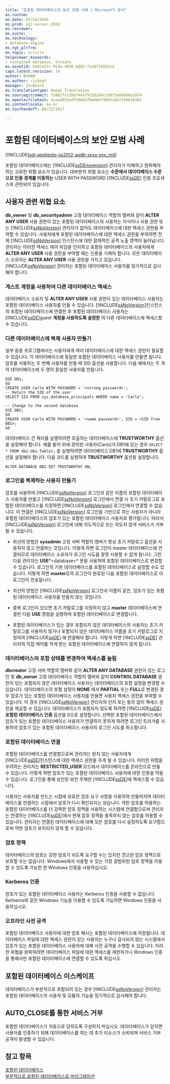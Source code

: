 ```yaml
---
title: "포함된 데이터베이스의 보안 모범 사례 | Microsoft 문서"
ms.custom: 
ms.date: 03/14/2016
ms.prod: sql-server-2016
ms.reviewer: 
ms.suite: 
ms.technology:
- database-engine
ms.tgt_pltfrm: 
ms.topic: article
helpviewer_keywords:
- contained database, threats
ms.assetid: 026ca5fc-95da-46b6-b882-fa20f765b51d
caps.latest.revision: 14
author: BYHAM
ms.author: rickbyh
manager: jhubbard
ms.translationtype: Human Translation
ms.sourcegitcommit: f3481fcc2bb74eaf93182e6cc58f5a06666e10f4
ms.openlocfilehash: ecaa4832edf588d2fbe08e740d51db1194616361
ms.contentlocale: ko-kr
ms.lasthandoff: 06/22/2017

---
```

# <a name="security-best-practices-with-contained-databases"></a>포함된 데이터베이스의 보안 모범 사례
[!INCLUDE[tsql-appliesto-ss2012-asdb-xxxx-xxx_md](../../includes/tsql-appliesto-ss2012-asdb-xxxx-xxx-md.md)]

  포함된 데이터베이스에는 [!INCLUDE[ssDEnoversion](../../includes/ssdenoversion-md.md)] 관리자가 이해하고 완화해야 하는 고유한 위협 요소가 있습니다. 대부분의 위협 요소는 **수준에서 데이터베이스 수준으로 인증 경계를 이동하는** USER WITH PASSWORD [!INCLUDE[ssDE](../../includes/ssde-md.md)] 인증 프로세스와 관련되어 있습니다.  
  
## <a name="threats-related-to-users"></a>사용자 관련 위협 요소  
 **db_owner** 및 **db_securityadmin** 고정 데이터베이스 역할의 멤버와 같이 **ALTER ANY USER** 사용 권한이 있는 포함된 데이터베이스의 사용자는 지식이나 사용 권한 또는 [!INCLUDE[ssNoVersion](../../includes/ssnoversion-md.md)] 관리자가 없어도 데이터베이스에 대한 액세스 권한을 부여할 수 있습니다. 사용자에게 포함된 데이터베이스에 대한 액세스 권한을 부여하면 전체 [!INCLUDE[ssNoVersion](../../includes/ssnoversion-md.md)] 인스턴스에 대한 잠재적인 공격 노출 영역이 늘어납니다. 관리자는 이러한 액세스 제어 위임을 인지하고 포함된 데이터베이스의 사용자에게 **ALTER ANY USER** 사용 권한을 부여할 때는 신중을 기해야 합니다. 모든 데이터베이스 소유자는 **ALTER ANY USER** 사용 권한을 가지고 있습니다. [!INCLUDE[ssNoVersion](../../includes/ssnoversion-md.md)] 관리자는 포함된 데이터베이스 사용자를 정기적으로 감사해야 합니다.  
  
### <a name="accessing-other-databases-using-the-guest-account"></a>게스트 계정을 사용하여 다른 데이터베이스 액세스  
 데이터베이스 소유자 및 **ALTER ANY USER** 사용 권한이 있는 데이터베이스 사용자는 포함된 데이터베이스 사용자를 만들 수 있습니다. [!INCLUDE[ssNoVersion](../../includes/ssnoversion-md.md)]인스턴스의 포함된 데이터베이스에 연결한 후 포함된 데이터베이스 사용자는 [!INCLUDE[ssDE](../../includes/ssde-md.md)]guest **계정을 사용하도록 설정한** 의 다른 데이터베이스에 액세스할 수 있습니다.  
  
### <a name="creating-a-duplicate-user-in-another-database"></a>다른 데이터베이스에 복제 사용자 만들기  
 일부 응용 프로그램에서는 사용자에게 여러 데이터베이스에 대한 액세스 권한이 필요할 수 있습니다. 각 데이터베이스에 동일한 포함된 데이터베이스 사용자를 만들면 됩니다. 암호를 사용하는 두 번째 사용자를 만들 때 SID 옵션을 사용합니다. 다음 예에서는 두 개의 데이터베이스에 두 명의 동일한 사용자를 만듭니다.  
  
```  
USE DB1;  
GO  
CREATE USER Carlo WITH PASSWORD = '<strong password>';   
-- Return the SID of the user  
SELECT SID FROM sys.database_principals WHERE name = 'Carlo';  
  
-- Change to the second database  
USE DB2;  
GO  
CREATE USER Carlo WITH PASSWORD = '<same password>', SID = <SID from DB1>;  
GO  
```  
  
 데이터베이스 간 쿼리를 실행하려면 호출하는 데이터베이스에 **TRUSTWORTHY** 옵션을 설정해야 합니다. 예를 들어 위에 정의된 사용자(Carlo)가 DB1에 있는 경우 `SELECT * FROM db2.dbo.Table1;` 을 실행하려면 데이터베이스 DB1에 **TRUSTWORTHY** 옵션을 설정해야 합니다. 다음 코드를 실행하여 **TRUSTWORTHY** 옵션을 설정합니다.  
  
```  
ALTER DATABASE DB1 SET TRUSTWORTHY ON;  
```  
  
### <a name="creating-a-user-that-duplicates-a-login"></a>로그인을 복제하는 사용자 만들기  
 암호를 사용하며 [!INCLUDE[ssNoVersion](../../includes/ssnoversion-md.md)] 로그인과 같은 이름의 포함된 데이터베이스 사용자를 만들고 [!INCLUDE[ssNoVersion](../../includes/ssnoversion-md.md)] 로그인에서 연결 시 초기 카탈로그로 포함된 데이터베이스를 지정하면 [!INCLUDE[ssNoVersion](../../includes/ssnoversion-md.md)] 로그인에서 연결할 수 없습니다. 이 연결은 [!INCLUDE[ssNoVersion](../../includes/ssnoversion-md.md)] 로그인을 기반으로 하는 사용자가 아니라 포함된 데이터베이스의 암호가 있는 포함된 데이터베이스 사용자로 평가됩니다. 따라서 [!INCLUDE[ssNoVersion](../../includes/ssnoversion-md.md)] 로그인에 대해 의도적으로 또는 의도치 않게 서비스가 거부될 수 있습니다.  
  
-   최선의 방법은 **sysadmin** 고정 서버 역할의 멤버가 항상 초기 카탈로그 옵션을 사용하지 않고 연결하는 것입니다. 이렇게 하면 로그인이 master 데이터베이스에 연결되므로 데이터베이스 소유자가 로그인 시도를 잘못 사용할 수 없게 됩니다. 그런 다음 관리자는 **USE***\<database>* 문을 사용하여 포함된 데이터베이스로 변경할 수 있습니다. 로그인의 기본 데이터베이스를 포함된 데이터베이스로 설정할 수도 있습니다. 이렇게 하면 **master**로의 로그인이 완료된 다음 포함된 데이터베이스로 이 로그인이 전송됩니다.  
  
-   최선의 방법은 [!INCLUDE[ssNoVersion](../../includes/ssnoversion-md.md)] 로그인과 이름이 같은, 암호가 있는 포함된 데이터베이스 사용자를 만들지 않는 것입니다.  
  
-   중복 로그인이 있으면 초기 카탈로그를 지정하지 않고 **master** 데이터베이스에 연결한 다음 **USE** 명령을 실행하여 포함된 데이터베이스로 변경합니다.  
  
-   포함된 데이터베이스가 있는 경우 포함되지 않은 데이터베이스의 사용자는 초기 카탈로그를 사용하지 않거나 포함되지 않은 데이터베이스 이름을 초기 카탈로그로 지정하여 [!INCLUDE[ssDE](../../includes/ssde-md.md)] 에 연결해야 합니다. 이렇게 하면 [!INCLUDE[ssDE](../../includes/ssde-md.md)] 관리자의 직접 제어를 적게 받는 포함된 데이터베이스에 연결하지 않게 됩니다.  
  
### <a name="increasing-access-by-changing-the-containment-status-of-a-database"></a>데이터베이스의 포함 상태를 변경하여 액세스를 늘림  
 **dbcreator** 고정 서버 역할의 멤버와 같이 **ALTER ANY DATABASE** 권한이 있는 로그인 및 **db_owner** 고정 데이터베이스 역할의 멤버와 같이 **CONTROL DATABASE** 권한이 있는 포함되지 않은 데이터베이스 사용자는 데이터베이스의 포함 설정을 변경할 수 있습니다. 데이터베이스의 포함 설정이 **NONE** 에서 **PARTIAL** 또는 **FULL**로 변경된 경우 암호가 있는 포함된 데이터베이스 사용자를 만들면 사용자 액세스 권한을 부여할 수 있습니다. 이 경우 [!INCLUDE[ssNoVersion](../../includes/ssnoversion-md.md)] 관리자의 인지 또는 동의 없이 액세스 권한을 제공할 수 있습니다. 데이터베이스가 포함되지 않도록 하려면 [!INCLUDE[ssDE](../../includes/ssde-md.md)]**포함된 데이터베이스 인증** 옵션을 0으로 설정합니다. 선택된 포함된 데이터베이스에서 암호가 있는 포함된 데이터베이스 사용자가 연결하지 못하게 하려면 로그인 트리거를 사용하여 암호가 있는 포함된 데이터베이스 사용자의 로그인 시도를 취소합니다.  
  
### <a name="attaching-a-contained-database"></a>포함된 데이터베이스 연결  
 포함된 데이터베이스를 연결함으로써 관리자는 원치 않는 사용자에게 [!INCLUDE[ssDE](../../includes/ssde-md.md)]인스턴스에 대한 액세스 권한을 주게 될 수 있습니다. 이러한 위험을 우려하는 관리자는 **RESTRICTED_USER** 모드에서 데이터베이스를 온라인으로 만들 수 있습니다. 이렇게 하면 암호가 있는 포함된 데이터베이스 사용자에 대한 인증을 막을 수 있습니다. 로그인을 통해 승인된 보안 주체만 [!INCLUDE[ssDE](../../includes/ssde-md.md)]에 액세스할 수 있습니다.  
  
 사용자는 사용자를 만드는 시점에 유효한 암호 요구 사항을 사용하여 만들어지며 데이터베이스를 연결하는 시점에서 암호가 다시 확인되지는 않습니다. 약한 암호를 허용하는 포함된 데이터베이스를 더 강력한 암호 정책을 사용하는 시스템에 연결함으로써 관리자는 연결하는 [!INCLUDE[ssDE](../../includes/ssde-md.md)]에서 현재 암호 정책을 충족하지 않는 암호를 허용할 수 있습니다. 관리자는 연결된 데이터베이스에 대해 모든 암호를 다시 설정하도록 요구함으로써 약한 암호가 유지되지 않게 할 수 있습니다.  
  
### <a name="password-policies"></a>암호 정책  
 데이터베이스의 암호는 강한 암호가 되도록 요구할 수는 있지만 견고한 암호 정책으로 보호할 수는 없습니다. Windows에서 사용할 수 있는 가장 광범위한 암호 정책을 이용할 수 있도록 가능한 한 Windows 인증을 사용하십시오.  
  
### <a name="kerberos-authentication"></a>Kerberos 인증  
 암호가 있는 포함된 데이터베이스 사용자는 Kerberos 인증을 사용할 수 없습니다. Kerberos와 같은 Windows 기능을 이용할 수 있도록 가능하면 Windows 인증을 사용하십시오.  
  
### <a name="offline-dictionary-attack"></a>오프라인 사전 공격  
 포함된 데이터베이스 사용자에 대한 암호 해시는 포함된 데이터베이스에 저장됩니다. 데이터베이스 파일에 대한 액세스 권한이 있는 사용자는 누구나 감사되지 않는 시스템에서 암호가 있는 포함된 데이터베이스 사용자에 대해 사전 공격을 수행할 수 있습니다. 이러한 위협을 완화하려면 데이터베이스 파일에 대한 액세스를 제한하거나 Windows 인증을 통해서만 포함된 데이터베이스에 연결할 수 있도록 하십시오.  
  
## <a name="escaping-a-contained-database"></a>포함된 데이터베이스 이스케이프  
 데이터베이스가 부분적으로 포함되어 있는 경우 [!INCLUDE[ssNoVersion](../../includes/ssnoversion-md.md)] 관리자는 포함된 데이터베이스의 사용자 및 모듈의 기능을 정기적으로 감사해야 합니다.  
  
## <a name="denial-of-service-through-autoclose"></a>AUTO_CLOSE를 통한 서비스 거부  
 포함된 데이터베이스가 자동으로 닫히도록 구성하지 마십시오. 데이터베이스가 닫히면 사용자를 인증하기 위해 데이터베이스를 여는 데 추가 리소스가 소비되며 서비스 거부 공격이 발생할 수 있습니다.  
  
## <a name="see-also"></a>참고 항목  
 [포함된 데이터베이스](../../relational-databases/databases/contained-databases.md)   
 [부분적으로 포함된 데이터베이스로 마이그레이션](../../relational-databases/databases/migrate-to-a-partially-contained-database.md)  
  
  

